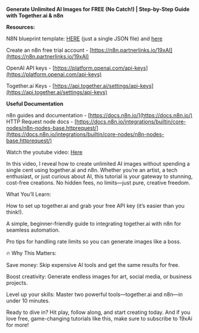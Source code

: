 **Generate Unlimited AI Images for FREE (No Catch\!) | Step-by-Step Guide with Together.ai & n8n**

**Resources:**

N8N blueprint template: [HERE](https://drive.google.com/file/d/1kAEavGv4-nbloDppmlGVnsBnTDo_tEiV/view?usp=sharing) (just a single JSON file) and [here](https://drive.google.com/file/d/1163zygm-gOT51g1uQA8swL8tJ4C7-jSj/view?usp=sharing)

Create an n8n free trial account \- [https://n8n.partnerlinks.io/19xAI](https://n8n.partnerlinks.io/19xAI)

OpenAI API keys \- [https://platform.openai.com/api-keys](https://platform.openai.com/api-keys)

Together.ai Keys \- [https://api.together.ai/settings/api-keys](https://api.together.ai/settings/api-keys) 

**Useful Documentation**

n8n guides and documentation \- [https://docs.n8n.io/](https://docs.n8n.io/)  
HTTP Request node docs \- [https://docs.n8n.io/integrations/builtin/core-nodes/n8n-nodes-base.httprequest/](https://docs.n8n.io/integrations/builtin/core-nodes/n8n-nodes-base.httprequest/)

Watch the youtube video: [Here](https://youtu.be/TqKfTDxHMZ8)

In this video, I reveal how to create unlimited AI images without spending a single cent using together.ai and n8n. Whether you’re an artist, a tech enthusiast, or just curious about AI, this tutorial is your gateway to stunning, cost-free creations. No hidden fees, no limits—just pure, creative freedom.

What You’ll Learn:

How to set up together.ai and grab your free API key (it’s easier than you think\!).

A simple, beginner-friendly guide to integrating together.ai with n8n for seamless automation.

Pro tips for handling rate limits so you can generate images like a boss.

🔥 Why This Matters:

Save money: Skip expensive AI tools and get the same results for free.

Boost creativity: Generate endless images for art, social media, or business projects.

Level up your skills: Master two powerful tools—together.ai and n8n—in under 10 minutes.

Ready to dive in? Hit play, follow along, and start creating today. And if you love free, game-changing tutorials like this, make sure to subscribe to 19xAi for more\!

